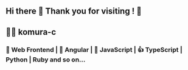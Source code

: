 ## Hi there 👋 Thank you for visiting ! 🙏
## 🙋‍♂️ komura-c
### 🔆 Web Frontend | 💪 Angular | 💪 JavaScript | 👍 TypeScript | Python | Ruby and so on...


<!--
**komura-c/komura-c** is a ✨ _special_ ✨ repository because its `README.md` (this file) appears on your GitHub profile.

Here are some ideas to get you started:

- 🔭 I’m currently working on ...
- 🌱 I’m currently learning ...
- 👯 I’m looking to collaborate on ...
- 🤔 I’m looking for help with ...
- 💬 Ask me about ...
- 📫 How to reach me: ...
- 😄 Pronouns: ...
- ⚡ Fun fact: ...
-->
